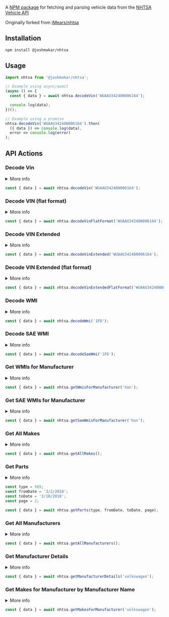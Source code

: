 A [NPM package](https://www.npmjs.com/package/@joshmakar/nhtsa) for fetching and parsing vehicle data from the [NHTSA Vehicle API](https://vpic.nhtsa.dot.gov/api/Home)

Originally forked from [iMears/nhtsa](https://github.com/iMears/nhtsa)

## Installation

```bash
npm install @joshmakar/nhtsa
```

## Usage

```javascript
import nhtsa from '@joshmakar/nhtsa';

// Example using async/await
(async () => {
  const { data } = await nhtsa.decodeVin('WUAAU34248N006164');

  console.log(data);
})();

// Example using a promise
nhtsa.decodeVin('WUAAU34248N006164').then(
  ({ data }) => console.log(data),
  error => console.log(error)
);
```

## API Actions

### Decode Vin
<details>
<summary>More info</summary>
<br>
The Decode VIN API will decode the VIN and the decoded output will be made available in the format of Key-value pairs. The IDs (VariableID and ValueID) represent the unique ID associated with the Variable/Value. In case of text variables, the ValueID is not applicable. Model Year in the request allows for the decoding to specifically be done in the current, or older (pre-1980), model year ranges. It is recommended to always send in the model year. This API also supports partial VIN decoding (VINs that are less than 17 characters). In this case, the VIN will be decoded partially with the available characters. In case of partial VINs, a `*` could be used to indicate the unavailable characters. The 9th digit is not necessary.
</details>

```javascript
const { data } = await nhtsa.decodeVin('WUAAU34248N006164');
```

### Decode VIN (flat format)
<details>
<summary>More info</summary>
<br>
The Decode VIN Flat Format API will decode the VIN and the decoded output will be made available in a flat file format. Model Year in the request allows for the decoding to specifically be done in the current, or older (pre-1980), model year ranges. It is recommended to always send in the model year. This API also supports partial VIN decoding (VINs that are less than 17 characters). In this case, the VIN will be decoded partially with the available characters. In case of partial VINs, a `*` could be used to indicate the unavailable characters.
</details>

```javascript
const { data } = await nhtsa.decodeVinFlatFormat('WUAAU34248N006164');
```

### Decode VIN Extended
<details>
<summary>More info</summary>
<br>
This is exactly like the Decode VIN method but provides additional information on variables related to other nhtsa programs like NCSA, Artemis etc.
</details>

```javascript
const { data } = await nhtsa.decodeVinExtended('WUAAU34248N006164');
```

### Decode VIN Extended (flat format)
<details>
<summary>More info</summary>
<br>
This is exactly like the Decode VIN (flat format) method but provides additional information on variables related to other nhtsa programs like NCSA, Artemis etc.
</details>

```javascript
const { data } = await nhtsa.decodeVinExtendedFlatFormat('WUAAU34248N006164');
```

### Decode WMI
<details>
<summary>More info</summary>
<br>
This provides information on the World Manufacturer Identifier for a specific WMI code. WMIs may be put in as either 3 characters representing VIN position 1-3 or 6 characters representing VIN positions 1-3 & 12-14. Example "JTD", "1T9131".
</details>

```javascript
const { data } = await nhtsa.decodeWmi('1FD');
```

### Decode SAE WMI
<details>
<summary>More info</summary>
<br>
This provides information on the World Manufacturer Identifier for a specific WMI code. WMIs may be put in as either 3 characters representing VIN position 1-3 or 6 characters representing VIN positions 1-3 & 12-14. Example "JTD", "1T9131".
</details>

```javascript
const { data } = await nhtsa.decodeSaeWmi('1FD');
```

### Get WMIs for Manufacturer
<details>
<summary>More info</summary>
<br>
Provides information on the all World Manufacturer Identifier (WMI) for a specified Manufacturer. Only WMI registered in vPICList are displayed. For a list of all WMIs for a specified Manufacturer see GetSAEWMIsForManufacturer.
</details>

```javascript
const { data } = await nhtsa.getWmisForManufacturer('hon');
```

### Get SAE WMIs for Manufacturer
<details>
<summary>More info</summary>
<br>
Provides information on the all World Manufacturer Identifier (WMI) for a specified Manufacturer. All WMI registered with SAE are displayed. For a list of WMIs registered with vPICList see GetWMIsForManufacturer.
</details>

```javascript
const { data } = await nhtsa.getSaeWmisForManufacturer('hon');
```

### Get All Makes
<details>
<summary>More info</summary>
<br>
This provides a list of all the Makes available in vPIC Dataset.
</details>

```javascript
const { data } = await nhtsa.getAllMakes();
```

### Get Parts
<details>
<summary>More info</summary>
<br>
This provides a list of ORGs with letter date in the given range of the dates and with specified Type of ORG. Up to 1000 results will be returned at a time.
</details>

```javascript
const type = 565;
const fromDate = '3/2/2018';
const toDate = '3/10/2018';
const page = 2;

const { data } = await nhtsa.getParts(type, fromDate, toDate, page);
```

### Get All Manufacturers
<details>
<summary>More info</summary>
<br>
This provides a list of all the Manufacturers available in vPIC Dataset. Results are provided in pages of 100 items, use parameter"page" to specify 1-st (default, 2nd, 3rd, ...Nth ... page.)
</details>

```javascript
const { data } = await nhtsa.getAllManufacturers();
```

### Get Manufacturer Details
<details>
<summary>More info</summary>
<br>
This provides the details for a specific manufacturer that is requested. This gives the results of all the manufacturers whose name is LIKE the manufacturer name. It accepts a partial manufacturer name as an input. Multiple results are returned in case of multiple matches.
</details>

```javascript
const { data } = await nhtsa.getManufacturerDetails('volkswagen');
```

### Get Makes for Manufacturer by Manufacturer Name
<details>
<summary>More info</summary>
<br>
This returns all the Makes in the vPIC dataset for a specified manufacturer whose name is LIKE the manufacturer name in vPIC Dataset. Manufacturer name can be a partial name, or a full name for more specificity (e.g., "HONDA", "HONDA OF CANADA MFG., INC.", etc.)
</details>

```javascript
const { data } = await nhtsa.getMakesForManufacturer('volkswagen');
```
